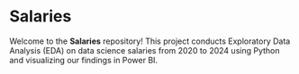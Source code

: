# Salaries
Welcome to the **Salaries** repository! This project conducts Exploratory Data Analysis (EDA) on data science salaries from 2020 to 2024 using Python and visualizing our findings in Power BI.
